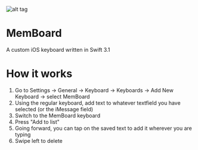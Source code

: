 ![alt tag](http://i.imgur.com/BbTbor5.png)

# MemBoard

A custom iOS keyboard written in Swift 3.1

# How it works

1. Go to Settings -> General -> Keyboard -> Keyboards -> Add New Keyboard -> select MemBoard
2. Using the regular keyboard, add text to whatever textfield you have selected (or the iMessage field)
3. Switch to the MemBoard keyboard
4. Press "Add to list"
5. Going forward, you can tap on the saved text to add it wherever you are typing
6. Swipe left to delete
